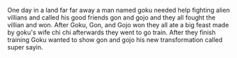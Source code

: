 One day in a land far far away a man named goku needed help fighting alien villians and called his good friends gon and gojo and they all fought the villian
and won. After Goku, Gon, and Gojo won they all ate a big feast made by goku's wife chi chi afterwards they went to go train. After they finish training Goku wanted to show gon and gojo his new transformation called super sayin.